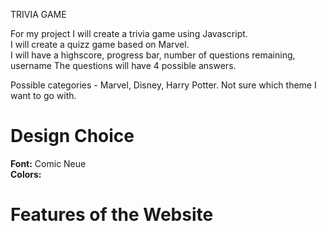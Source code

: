  TRIVIA GAME   

For my project I will create a trivia game using Javascript.  
I will create a quizz game based on Marvel.   
I will have a highscore, progress bar, number of questions remaining, username 
The questions will have 4 possible answers.   

Possible categories - Marvel, Disney, Harry Potter. Not sure which theme
I want to go with.


# Design Choice  
**Font:** Comic Neue   
**Colors:** 

# Features of the Website
